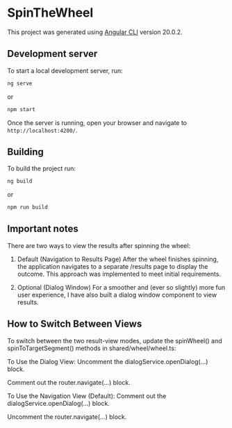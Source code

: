 # SpinTheWheel

This project was generated using [Angular CLI](https://github.com/angular/angular-cli) version 20.0.2.

## Development server

To start a local development server, run:

```bash
ng serve
```

or

```bash
npm start
```

Once the server is running, open your browser and navigate to `http://localhost:4200/`.

## Building

To build the project run:

```bash
ng build
```

or

```bash
npm run build
```

## Important notes

There are two ways to view the results after spinning the wheel:

1. Default (Navigation to Results Page)
   After the wheel finishes spinning, the application navigates to a separate /results page to display the outcome. This approach was implemented to meet initial requirements.

2. Optional (Dialog Window)
   For a smoother and (ever so slightly) more fun user experience, I have also built a dialog window component to view results.

## How to Switch Between Views

To switch between the two result-view modes, update the spinWheel() and spinToTargetSegment() methods in shared/wheel/wheel.ts:

To Use the Dialog View:
Uncomment the dialogService.openDialog(...) block.

Comment out the router.navigate(...) block.

To Use the Navigation View (Default):
Comment out the dialogService.openDialog(...) block.

Uncomment the router.navigate(...) block.
